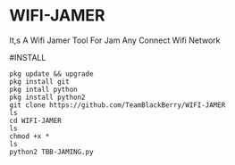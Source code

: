 # WIFI-JAMER
It,s A Wifi Jamer Tool For Jam Any Connect Wifi Network 


 #INSTALL

    pkg update && upgrade 
    pkg install git 
    pkg intall python
    pkg install python2
    git clone https://github.com/TeamBlackBerry/WIFI-JAMER
    ls
    cd WIFI-JAMER
    ls
    chmod +x *
    ls 
    python2 TBB-JAMING.py
